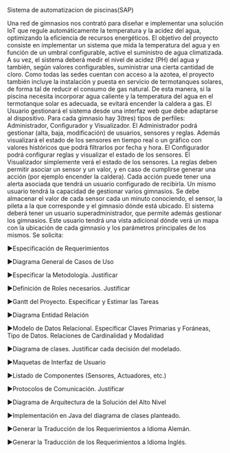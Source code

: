 Sistema de automatizacion de piscinas(SAP)

Una red de gimnasios nos contrató para diseñar e implementar una solución IoT que regule automáticamente la temperatura y la acidez del agua, optimizando la eficiencia de recursos energéticos. El objetivo del proyecto consiste en implementar un sistema que mida la temperatura del agua y en función de un umbral configurable, active el suministro de agua climatizada. A su vez, el sistema deberá medir el nivel de acidez (PH) del agua y también, según valores configurables, suministrar una cierta cantidad de cloro. Como todas las sedes cuentan con acceso a la azotea, el proyecto también incluye la instalación y puesta en servicio de termotanques solares, de forma tal de reducir el consumo de gas natural. De esta manera, si la piscina necesita incorporar agua caliente y la temperatura del agua en el termotanque solar es adecuada, se evitará encender la caldera a gas. El Usuario gestionará el sistema desde una interfaz web que debe adaptarse al dispositivo. Para cada gimnasio hay 3(tres) tipos de perfiles: Administrador, Configurador y Visualizador. El Administrador podrá gestionar (alta, baja, modificación) de usuarios, sensores y reglas. Además visualizará el estado de los sensores en tiempo real o un gráfico con valores históricos que podrá filtrarlos por fecha y hora. El Configurador podrá configurar reglas y visualizar el estado de los sensores. El Visualizador simplemente verá el estado de los sensores. La reglas deben permitir asociar un sensor y un valor, y en caso de cumplirse generar una acción (por ejemplo encender la caldera). Cada acción puede tener una alerta asociada que tendrá un usuario configurado de recibirla. Un mismo usuario tendrá la capacidad de gestionar varios gimnasios. Se debe almacenar el valor de cada sensor cada un minuto conociendo, el sensor, la pileta a la que corresponde y el gimnasio dónde está ubicado. El sistema deberá tener un usuario superadministrador, que permite además gestionar los gimnasios. Este usuario tendrá una vista adicional dónde verá un mapa con la ubicación de cada gimnasio y los parámetros principales de los mismos.
Se solicita:

►Especificación de Requerimientos

►Diagrama General de Casos de Uso

►Especificar la Metodología. Justificar

►Definición de Roles necesarios. Justificar

►Gantt del Proyecto. Especificar y Estimar las Tareas

►Diagrama Entidad Relación

►Modelo de Datos Relacional. Especificar Claves Primarias y Foráneas, Tipo de Datos. Relaciones de Cardinalidad y Modalidad

►Diagrama de clases. Justificar cada decisión del modelado.

►Maquetas de Interfaz de Usuario

►Listado de Componentes (Sensores, Actuadores, etc.)

►Protocolos de Comunicación. Justificar

►Diagrama de Arquitectura de la Solución del Alto Nivel

►Implementación en Java del diagrama de clases planteado.

►Generar la Traducción de los Requerimientos a Idioma Alemán.

►Generar la Traducción de los Requerimientos a Idioma Inglés.
